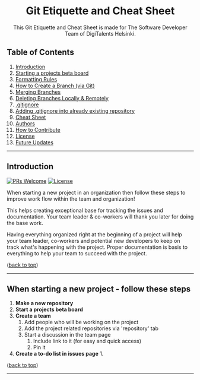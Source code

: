 <!-- TITLE -->
<h1 align="center">
<a id="title" href="#title" aria-hidden="true"></a>
Git Etiquette and Cheat Sheet
</h1>

<p align="center">This Git Etiquette and Cheat Sheet is made for The Software Developer Team of DigiTalents Helsinki.</p>

<!-- TABLE OF CONTENTS -->
<h2>
<a href="table-of-contents" aria-hidden="true"></a>
Table of Contents
</h2>
<ol>
<li><a href="#descr">Introduction</a></li>
<li><a href="#one">Starting a projects beta board</a></li>
<li><a href="#two">Formatting Rules</a></li>
<li><a href="#three">How to Create a Branch (via Git)</a></li>
<li><a href="#four">Merging Branches</a></li>
<li><a href="#five">Deleting Branches Locally & Remotely</a></li>
<li><a href="#six">.gitignore</a></li>
<li><a href="#seven">Adding .gitignore into already existing repository</a></li>
<li><a href="#eight">Cheat Sheet</a></li>
<li><a href="#nine">Authors</a></li>
<li><a href="#ten">How to Contribute</a></li>
<li><a href="#eleven">License</a></li>
<li><a href="#twelve">Future Updates</a></li>
</ol>

---

<!-- Introduction -->
<h2>
<a id="descr" href="#one" aria-hidden="true"></a>
Introduction
</h2>

[![PRs Welcome](https://img.shields.io/badge/PRs-welcome-success)](http://makeapullrequest.com)
[![License](https://img.shields.io/badge/license-CC%20BY--SA%204.0-blue)](https://creativecommons.org/licenses/by-sa/4.0/)

When starting a new project in an organization then follow these steps to improve work flow within the team and organization!

This helps creating exceptional base for tracking the issues and documentation. Your team leader & co-workers will thank you later for doing the base work.

Having everything organized right at the beginning of a project will help your team leader, co-workers and potential new developers to keep on track what's happening with the project. Proper documentation is basis to everything to help your team to succeed with the project.

(<a href="#table-of-contents">back to top</a>)

---

<!-- Starting a projects beta board -->
<h2>
<a id="descr" href="#one" aria-hidden="true"></a>
When starting a new project - follow these steps
</h2>

1. **Make a new repository**
2. **Start a projects beta board**
3. **Create a team**
   1. Add people who will be working on the project
   2. Add the project related repositories via 'repository' tab
   3. Start a discussion in the team page 
      1. Include link to it (for easy and quick access)
      2. Pin it
4. **Create a to-do list in issues page**
   1. 


(<a href="#table-of-contents">back to top</a>)

---

